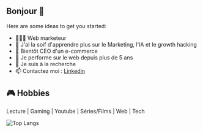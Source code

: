 ## Bonjour 👋

Here are some ideas to get you started:

- 🧑🏻‍💻 Web marketeur
- 🌱 J'ai la soif d'apprendre plus sur le Marketing, l'IA et le growth hacking
- 👯 Bientôt CEO d'un e-commerce
- 💬 Je performe sur le web depuis plus de 5 ans
- 💼 Je suis à la recherche
- 📫 Contactez moi : [Linkedin](https://www.linkedin.com/in/fran%C3%A7oisec%C3%A9dric/)


## 🎮 Hobbies

Lecture | Gaming | Youtube | Séries/Films | Web | Tech

![Top Langs](https://github-readme-stats.vercel.app/api/top-langs/?username=Cedricfrancoise&layout=compact&custom_title=Langages%20de%20programmation)
